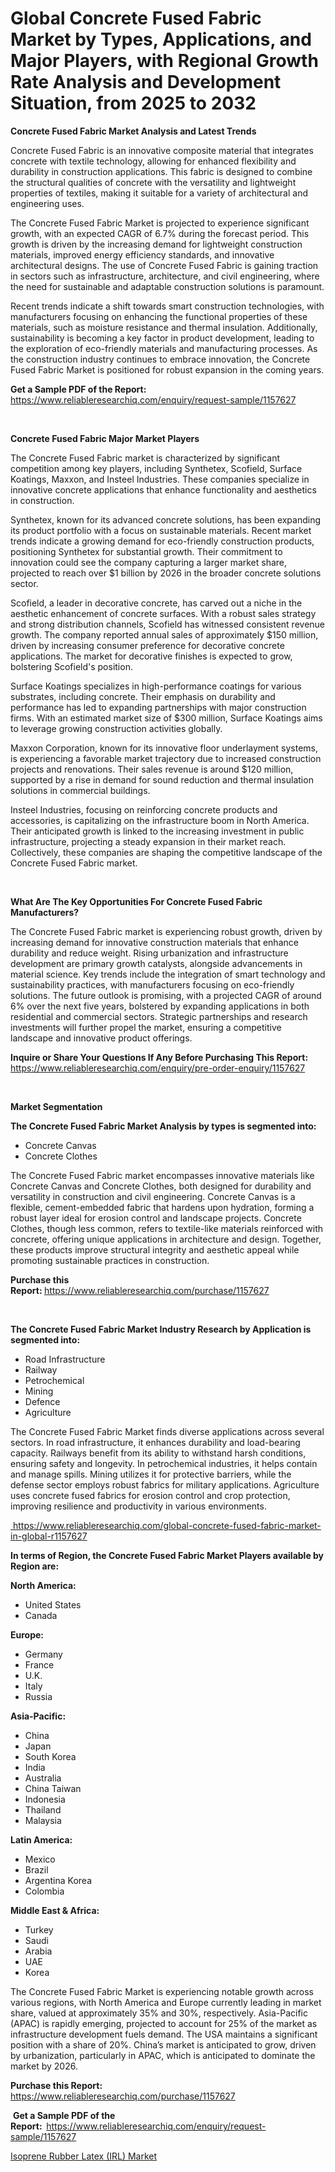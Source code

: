 <p><h1>Global Concrete Fused Fabric Market by Types, Applications, and Major Players, with Regional Growth Rate Analysis and Development Situation, from 2025 to 2032</h1></p><p><strong>Concrete Fused Fabric Market Analysis and Latest Trends</strong></p>
<p><p>Concrete Fused Fabric is an innovative composite material that integrates concrete with textile technology, allowing for enhanced flexibility and durability in construction applications. This fabric is designed to combine the structural qualities of concrete with the versatility and lightweight properties of textiles, making it suitable for a variety of architectural and engineering uses.</p><p>The Concrete Fused Fabric Market is projected to experience significant growth, with an expected CAGR of 6.7% during the forecast period. This growth is driven by the increasing demand for lightweight construction materials, improved energy efficiency standards, and innovative architectural designs. The use of Concrete Fused Fabric is gaining traction in sectors such as infrastructure, architecture, and civil engineering, where the need for sustainable and adaptable construction solutions is paramount.</p><p>Recent trends indicate a shift towards smart construction technologies, with manufacturers focusing on enhancing the functional properties of these materials, such as moisture resistance and thermal insulation. Additionally, sustainability is becoming a key factor in product development, leading to the exploration of eco-friendly materials and manufacturing processes. As the construction industry continues to embrace innovation, the Concrete Fused Fabric Market is positioned for robust expansion in the coming years.</p></p>
<p><strong>Get a Sample PDF of the Report:&nbsp;</strong> <a href="https://www.reliableresearchiq.com/enquiry/request-sample/1157627?utm_campaign=2291&utm_medium=2&utm_source=Github&utm_content=ia&utm_term=02042025&utm_id=concrete-fused-fabric">https://www.reliableresearchiq.com/enquiry/request-sample/1157627</a></p>
<p>&nbsp;</p>
<p><strong>Concrete Fused Fabric Major Market Players</strong></p>
<p><p>The Concrete Fused Fabric market is characterized by significant competition among key players, including Synthetex, Scofield, Surface Koatings, Maxxon, and Insteel Industries. These companies specialize in innovative concrete applications that enhance functionality and aesthetics in construction.</p><p>Synthetex, known for its advanced concrete solutions, has been expanding its product portfolio with a focus on sustainable materials. Recent market trends indicate a growing demand for eco-friendly construction products, positioning Synthetex for substantial growth. Their commitment to innovation could see the company capturing a larger market share, projected to reach over $1 billion by 2026 in the broader concrete solutions sector.</p><p>Scofield, a leader in decorative concrete, has carved out a niche in the aesthetic enhancement of concrete surfaces. With a robust sales strategy and strong distribution channels, Scofield has witnessed consistent revenue growth. The company reported annual sales of approximately $150 million, driven by increasing consumer preference for decorative concrete applications. The market for decorative finishes is expected to grow, bolstering Scofield's position.</p><p>Surface Koatings specializes in high-performance coatings for various substrates, including concrete. Their emphasis on durability and performance has led to expanding partnerships with major construction firms. With an estimated market size of $300 million, Surface Koatings aims to leverage growing construction activities globally.</p><p>Maxxon Corporation, known for its innovative floor underlayment systems, is experiencing a favorable market trajectory due to increased construction projects and renovations. Their sales revenue is around $120 million, supported by a rise in demand for sound reduction and thermal insulation solutions in commercial buildings.</p><p>Insteel Industries, focusing on reinforcing concrete products and accessories, is capitalizing on the infrastructure boom in North America. Their anticipated growth is linked to the increasing investment in public infrastructure, projecting a steady expansion in their market reach. Collectively, these companies are shaping the competitive landscape of the Concrete Fused Fabric market.</p></p>
<p>&nbsp;</p>
<p><strong>What Are The Key Opportunities For Concrete Fused Fabric Manufacturers?</strong></p>
<p><p>The Concrete Fused Fabric market is experiencing robust growth, driven by increasing demand for innovative construction materials that enhance durability and reduce weight. Rising urbanization and infrastructure development are primary growth catalysts, alongside advancements in material science. Key trends include the integration of smart technology and sustainability practices, with manufacturers focusing on eco-friendly solutions. The future outlook is promising, with a projected CAGR of around 6% over the next five years, bolstered by expanding applications in both residential and commercial sectors. Strategic partnerships and research investments will further propel the market, ensuring a competitive landscape and innovative product offerings.</p></p>
<p><strong>Inquire or Share Your Questions If Any Before Purchasing This Report:</strong> <a href="https://www.reliableresearchiq.com/enquiry/pre-order-enquiry/1157627?utm_campaign=2291&utm_medium=2&utm_source=Github&utm_content=ia&utm_term=02042025&utm_id=concrete-fused-fabric">https://www.reliableresearchiq.com/enquiry/pre-order-enquiry/1157627</a></p>
<p>&nbsp;</p>
<p><strong>Market Segmentation</strong></p>
<p><strong>The Concrete Fused Fabric Market Analysis by types is segmented into:</strong></p>
<p><ul><li>Concrete Canvas</li><li>Concrete Clothes</li></ul></p>
<p><p>The Concrete Fused Fabric market encompasses innovative materials like Concrete Canvas and Concrete Clothes, both designed for durability and versatility in construction and civil engineering. Concrete Canvas is a flexible, cement-embedded fabric that hardens upon hydration, forming a robust layer ideal for erosion control and landscape projects. Concrete Clothes, though less common, refers to textile-like materials reinforced with concrete, offering unique applications in architecture and design. Together, these products improve structural integrity and aesthetic appeal while promoting sustainable practices in construction.</p></p>
<p><strong>Purchase this Report:&nbsp;</strong><a href="https://www.reliableresearchiq.com/purchase/1157627?utm_campaign=2291&utm_medium=2&utm_source=Github&utm_content=ia&utm_term=02042025&utm_id=concrete-fused-fabric">https://www.reliableresearchiq.com/purchase/1157627</a></p>
<p>&nbsp;</p>
<p><strong>The Concrete Fused Fabric Market Industry Research by Application is segmented into:</strong></p>
<p><ul><li>Road Infrastructure</li><li>Railway</li><li>Petrochemical</li><li>Mining</li><li>Defence</li><li>Agriculture</li></ul></p>
<p><p>The Concrete Fused Fabric Market finds diverse applications across several sectors. In road infrastructure, it enhances durability and load-bearing capacity. Railways benefit from its ability to withstand harsh conditions, ensuring safety and longevity. In petrochemical industries, it helps contain and manage spills. Mining utilizes it for protective barriers, while the defense sector employs robust fabrics for military applications. Agriculture uses concrete fused fabrics for erosion control and crop protection, improving resilience and productivity in various environments.</p></p>
<p><a href="https://www.reliableresearchiq.com/global-concrete-fused-fabric-market-in-global-r1157627?utm_campaign=2291&utm_medium=2&utm_source=Github&utm_content=ia&utm_term=02042025&utm_id=concrete-fused-fabric">&nbsp;https://www.reliableresearchiq.com/global-concrete-fused-fabric-market-in-global-r1157627</a></p>
<p><strong>In terms of Region, the Concrete Fused Fabric Market Players available by Region are:</strong></p>
<p>
    <p> <strong> North America: </strong>
        <ul>
            <li>United States</li>
            <li>Canada</li>
        </ul>
        </p> 
    <p> <strong> Europe: </strong>
        <ul>
            <li>Germany</li>
            <li>France</li>
            <li>U.K.</li>
            <li>Italy</li>
            <li>Russia</li>
        </ul>
        </p> 
    <p> <strong> Asia-Pacific: </strong>
        <ul>
            <li>China</li>
            <li>Japan</li>
            <li>South Korea</li>
            <li>India</li>
            <li>Australia</li>
            <li>China Taiwan</li>
            <li>Indonesia</li>
            <li>Thailand</li>
            <li>Malaysia</li>
        </ul>
        </p> 
    <p> <strong> Latin America: </strong>
        <ul>
            <li>Mexico</li>
            <li>Brazil</li>
            <li>Argentina Korea</li>
            <li>Colombia</li>
        </ul>
        </p> 
    <p> <strong> Middle East & Africa: </strong>
        <ul>
            <li>Turkey</li>
            <li>Saudi</li>
            <li>Arabia</li>
            <li>UAE</li>
            <li>Korea</li>
        </ul>
    </p>
    </p>
<p><p>The Concrete Fused Fabric Market is experiencing notable growth across various regions, with North America and Europe currently leading in market share, valued at approximately 35% and 30%, respectively. Asia-Pacific (APAC) is rapidly emerging, projected to account for 25% of the market as infrastructure development fuels demand. The USA maintains a significant position with a share of 20%. China’s market is anticipated to grow, driven by urbanization, particularly in APAC, which is anticipated to dominate the market by 2026.</p></p>
<p><strong>Purchase this Report: </strong><a href="https://www.reliableresearchiq.com/purchase/1157627?utm_campaign=2291&utm_medium=2&utm_source=Github&utm_content=ia&utm_term=02042025&utm_id=concrete-fused-fabric">https://www.reliableresearchiq.com/purchase/1157627</a></p>
<p>&nbsp;<strong>Get a Sample PDF of the Report:&nbsp;&nbsp;</strong><a href="https://www.reliableresearchiq.com/enquiry/request-sample/1157627?utm_campaign=2291&utm_medium=2&utm_source=Github&utm_content=ia&utm_term=02042025&utm_id=concrete-fused-fabric">https://www.reliableresearchiq.com/enquiry/request-sample/1157627</a></p>
<p><strong></strong></p>
<p><p><a href="https://github.com/rileymgdorcas/Market-Research-Report-List-1/blob/main/isoprene-rubber-latex-irl-market.md?utm_campaign=2291&utm_medium=2&utm_source=Github&utm_content=ia&utm_term=02042025&utm_id=concrete-fused-fabric">Isoprene Rubber Latex (IRL) Market</a></p></p>
